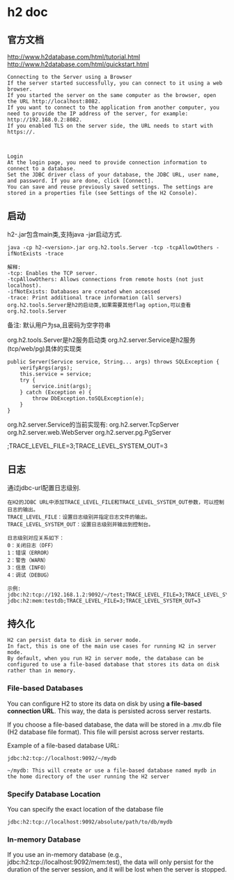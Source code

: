 # h2 doc

## 官方文档
http://www.h2database.com/html/tutorial.html
http://www.h2database.com/html/quickstart.html

```text
Connecting to the Server using a Browser
If the server started successfully, you can connect to it using a web browser. 
If you started the server on the same computer as the browser, open the URL http://localhost:8082. 
If you want to connect to the application from another computer, you need to provide the IP address of the server, for example: http://192.168.0.2:8082. 
If you enabled TLS on the server side, the URL needs to start with https://.



Login
At the login page, you need to provide connection information to connect to a database. 
Set the JDBC driver class of your database, the JDBC URL, user name, and password. If you are done, click [Connect].
You can save and reuse previously saved settings. The settings are stored in a properties file (see Settings of the H2 Console).
```

## 启动

h2-<version>.jar包含main类,支持java -jar启动方式.
```text
java -cp h2-<version>.jar org.h2.tools.Server -tcp -tcpAllowOthers -ifNotExists -trace

解释:
-tcp: Enables the TCP server.
-tcpAllowOthers: Allows connections from remote hosts (not just localhost).
-ifNotExists: Databases are created when accessed
-trace: Print additional trace information (all servers)
org.h2.tools.Server是h2的启动类,如果需要其他flag option,可以查看org.h2.tools.Server
```

备注: 默认用户为sa,且密码为空字符串

org.h2.tools.Server是h2服务启动类
org.h2.server.Service是h2服务(tcp/web/pg)具体的实现类
```text
public Server(Service service, String... args) throws SQLException {
    verifyArgs(args);
    this.service = service;
    try {
        service.init(args);
    } catch (Exception e) {
        throw DbException.toSQLException(e);
    }
}
```

org.h2.server.Service的当前实现有:
org.h2.server.TcpServer
org.h2.server.web.WebServer
org.h2.server.pg.PgServer


;TRACE_LEVEL_FILE=3;TRACE_LEVEL_SYSTEM_OUT=3

## 日志
通过jdbc-url配置日志级别.
```text
在H2的JDBC URL中添加TRACE_LEVEL_FILE和TRACE_LEVEL_SYSTEM_OUT参数，可以控制日志的输出。
TRACE_LEVEL_FILE：设置日志级别并指定日志文件的输出。
TRACE_LEVEL_SYSTEM_OUT：设置日志级别并输出到控制台。

日志级别对应关系如下：
0：关闭日志（OFF）
1：错误（ERROR）
2：警告（WARN）
3：信息（INFO）
4：调试（DEBUG）

示例:
jdbc:h2:tcp://192.168.1.2:9092/~/test;TRACE_LEVEL_FILE=3;TRACE_LEVEL_SYSTEM_OUT=3
jdbc:h2:mem:testdb;TRACE_LEVEL_FILE=3;TRACE_LEVEL_SYSTEM_OUT=3

```

## 持久化

```text
H2 can persist data to disk in server mode. 
In fact, this is one of the main use cases for running H2 in server mode. 
By default, when you run H2 in server mode, the database can be configured to use a file-based database that stores its data on disk rather than in memory.
```

### File-based Databases

You can configure H2 to store its data on disk by using **a file-based connection URL**. This way, the data is persisted across server restarts.

If you choose a file-based database, the data will be stored in a .mv.db file (H2 database file format).
This file will persist across server restarts.

Example of a file-based database URL:
```text
jdbc:h2:tcp://localhost:9092/~/mydb

~/mydb: This will create or use a file-based database named mydb in the home directory of the user running the H2 server
```

### Specify Database Location

You can specify the exact location of the database file

```text
jdbc:h2:tcp://localhost:9092/absolute/path/to/db/mydb
```

### In-memory Database

If you use an in-memory database (e.g., jdbc:h2:tcp://localhost:9092/mem:test),
the data will only persist for the duration of the server session, and it will be lost when the server is stopped.
